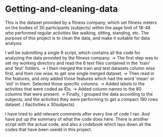 # Getting-and-cleaning-data
This is the dataset provided by a fitness company, which set fitness meters on the bodies of 30 participants (subjects) within the aage limit of 18-48 who performed regular activities like walking, sitting, standing, etc. 
The purpose of this project is to clean the data, and make it suitable for data analysis.

I will be submitting a single R script, which contains all the code for analyzing the data provided by the fitness company. 
-> The first step was to set my working directory and read the 6 text files contained in the 'train' and 'test' folders. 
-> I then merged the train and test datasets column wise first, and then row wise, to get one single merged dataset. 
-> Then read in the features, and only added those features which had the word 'mean' or 'std' in them. Selected those specific columns.
-> Added labels to the activities that were coded as IDs. 
-> Added column names to the 80 columns that were present. 
-> Finally, I grouped the data according to the subjects, and the activities they were performing to get a compact 180 rows dataset. 
  ( 6activities x 30subjects)
  
  I have tried to add relevant comments after every line of code I ran. And have put up the summary of what the code does here. 
There is another script with the actual code, and also a codebook which lays down all the codes that have been usedd in this project. 
  


